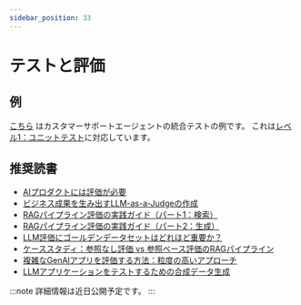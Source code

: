 ```yaml
---
sidebar_position: 33
---
```


# テストと評価

## 例

[こちら](https://github.com/langchain4j/langchain4j-examples/blob/main/customer-support-agent-example/src/test/java/dev/langchain4j/example/CustomerSupportAgentIT.java)
はカスタマーサポートエージェントの統合テストの例です。
これは[レベル1：ユニットテスト](https://hamel.dev/blog/posts/evals/#level-1-unit-tests)に対応しています。

## 推奨読書

- [AIプロダクトには評価が必要](https://hamel.dev/blog/posts/evals/)
- [ビジネス成果を生み出すLLM-as-a-Judgeの作成](https://hamel.dev/blog/posts/llm-judge/)
- [RAGパイプライン評価の実践ガイド（パート1：検索）](https://medium.com/relari/a-practical-guide-to-rag-pipeline-evaluation-part-1-27a472b09893)
- [RAGパイプライン評価の実践ガイド（パート2：生成）](https://medium.com/relari/a-practical-guide-to-rag-evaluation-part-2-generation-c79b1bde0f5d)
- [LLM評価にゴールデンデータセットはどれほど重要か？](https://medium.com/relari/how-important-is-a-golden-dataset-for-llm-pipeline-evaluation-4ef6deb14dc5)
- [ケーススタディ：参照なし評価 vs 参照ベース評価のRAGパイプライン](https://medium.com/relari/case-study-reference-free-vs-reference-based-evaluation-of-rag-pipeline-9a49ef49866c)
- [複雑なGenAIアプリを評価する方法：粒度の高いアプローチ](https://medium.com/relari/how-to-evaluate-complex-genai-apps-a-granular-approach-0ab929d5b3e2)
- [LLMアプリケーションをテストするための合成データ生成](https://medium.com/relari/generate-synthetic-data-to-test-llm-applications-4bffeb51b80e)

:::note
詳細情報は近日公開予定です。
:::

